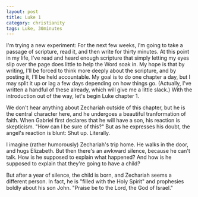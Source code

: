 ```yaml
---
layout: post
title: Luke 1
category: christianity
tags: Luke, 30minutes
---
```


I'm trying a new experiment: For the next few weeks, I'm going to take a passage of scripture, read it, and then write for thirty minutes.  At this point in my life, I've read and heard enough scripture that simply letting my eyes slip over the page does little to help the Word soak in.  My hope is that by writing, I'll be forced to think more deeply about the scripture, and by posting it, I'll be held accountable.  My goal is to do one chapter a day, but I may split it up or lag a few days depending on how things go.  (Actually, I've written a handful of these already, which will give me a little slack.) With the introduction out of the way, let's begin Luke chapter 1.

We don't hear anything about Zechariah outside of this chapter, but he is the central character here, and he undergoes a beautiful tranformation of faith.  When Gabriel first declares that he will have a son, his reaction is skepticism.  "How can I be sure of this?"  But as he expresses his doubt, the angel's reaction is blunt: Shut up.  Literally.

I imagine (rather humorously) Zechariah's trip home.  He walks in the door, and hugs Elizabeth.  But then there's an awkward silence, because he can't talk.  How is he supposed to explain what happened?  And how is he supposed to explain that they're going to have a child?

But after a year of silence, the child is born, and Zechariah seems a different person.  In fact, he is "filled with the Holy Spirit" and prophesies boldly about his son John. "Praise be to the Lord, the God of Israel."



